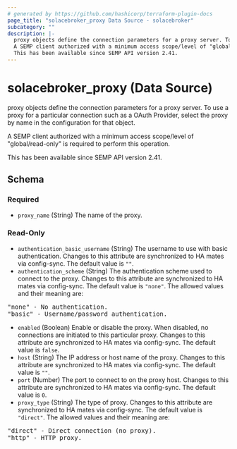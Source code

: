 ```yaml
---
# generated by https://github.com/hashicorp/terraform-plugin-docs
page_title: "solacebroker_proxy Data Source - solacebroker"
subcategory: ""
description: |-
  proxy objects define the connection parameters for a proxy server. To use a proxy for a particular connection such as a OAuth Provider, select the proxy by name in the configuration for that object.
  A SEMP client authorized with a minimum access scope/level of "global/read-only" is required to perform this operation.
  This has been available since SEMP API version 2.41.
---
```


# solacebroker_proxy (Data Source)

proxy objects define the connection parameters for a proxy server. To use a proxy for a particular connection such as a OAuth Provider, select the proxy by name in the configuration for that object.



A SEMP client authorized with a minimum access scope/level of "global/read-only" is required to perform this operation.

This has been available since SEMP API version 2.41.



<!-- schema generated by tfplugindocs -->
## Schema

### Required

- `proxy_name` (String) The name of the proxy.

### Read-Only

- `authentication_basic_username` (String) The username to use with basic authentication. Changes to this attribute are synchronized to HA mates via config-sync. The default value is `""`.
- `authentication_scheme` (String) The authentication scheme used to connect to the proxy. Changes to this attribute are synchronized to HA mates via config-sync. The default value is `"none"`. The allowed values and their meaning are:

<pre>
"none" - No authentication.
"basic" - Username/password authentication.
</pre>
- `enabled` (Boolean) Enable or disable the proxy. When disabled, no connections are initiated to this particular proxy. Changes to this attribute are synchronized to HA mates via config-sync. The default value is `false`.
- `host` (String) The IP address or host name of the proxy. Changes to this attribute are synchronized to HA mates via config-sync. The default value is `""`.
- `port` (Number) The port to connect to on the proxy host. Changes to this attribute are synchronized to HA mates via config-sync. The default value is `0`.
- `proxy_type` (String) The type of proxy. Changes to this attribute are synchronized to HA mates via config-sync. The default value is `"direct"`. The allowed values and their meaning are:

<pre>
"direct" - Direct connection (no proxy).
"http" - HTTP proxy.
</pre>
